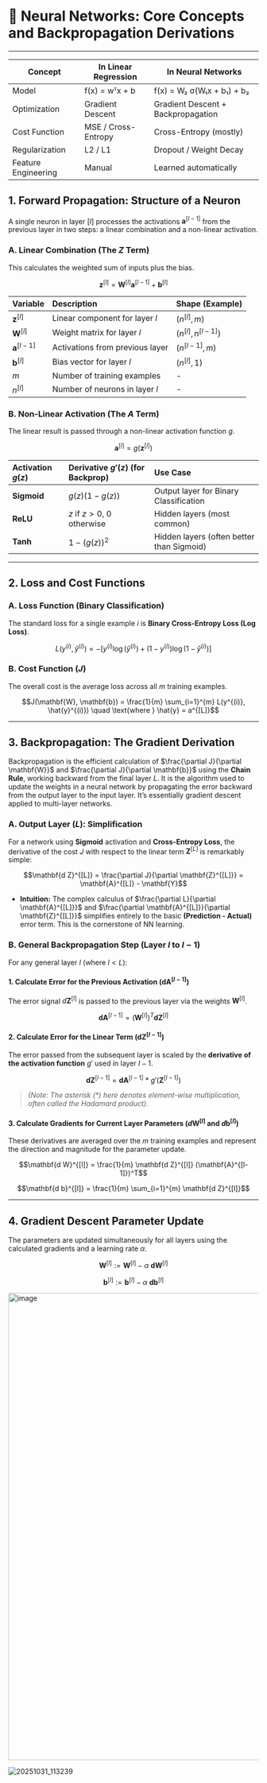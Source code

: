 # 🧠 Neural Networks: Core Concepts and Backpropagation Derivations

---

| Concept             | In Linear Regression | In Neural Networks                  |
| ------------------- | -------------------- | ----------------------------------- |
| Model               | f(x) = wᵀx + b       | f(x) = W₂ σ(W₁x + b₁) + b₂          |
| Optimization        | Gradient Descent     | Gradient Descent + Backpropagation  |
| Cost Function       | MSE / Cross-Entropy  | Cross-Entropy (mostly)              |
| Regularization      | L2 / L1              | Dropout / Weight Decay              |
| Feature Engineering | Manual               | Learned automatically               |

## 1. Forward Propagation: Structure of a Neuron

A single neuron in layer $[l]$ processes the activations $\mathbf{a}^{[l-1]}$ from the previous layer in two steps: a linear combination and a non-linear activation.

### A. Linear Combination (The $Z$ Term)

This calculates the weighted sum of inputs plus the bias.

$$\mathbf{z}^{[l]} = \mathbf{W}^{[l]} \mathbf{a}^{[l-1]} + \mathbf{b}^{[l]}$$

| Variable | Description | Shape (Example) |
| :--- | :--- | :--- |
| $\mathbf{z}^{[l]}$ | Linear component for layer $l$ | $(n^{[l]}, m)$ |
| $\mathbf{W}^{[l]}$ | Weight matrix for layer $l$ | $(n^{[l]}, n^{[l-1]})$ |
| $\mathbf{a}^{[l-1]}$ | Activations from previous layer | $(n^{[l-1]}, m)$ |
| $\mathbf{b}^{[l]}$ | Bias vector for layer $l$ | $(n^{[l]}, 1)$ |
| $m$ | Number of training examples | - |
| $n^{[l]}$ | Number of neurons in layer $l$ | - |

### B. Non-Linear Activation (The $A$ Term)

The linear result is passed through a non-linear activation function $g$.

$$\mathbf{a}^{[l]} = g(\mathbf{z}^{[l]})$$

| Activation $g(z)$ | Derivative $g'(z)$ (for Backprop) | Use Case |
| :--- | :--- | :--- |
| **Sigmoid** | $g(z)(1-g(z))$ | Output layer for Binary Classification |
| **ReLU** | $z$ if $z > 0$, $0$ otherwise | Hidden layers (most common) |
| **Tanh** | $1 - (g(z))^2$ | Hidden layers (often better than Sigmoid) |

---

## 2. Loss and Cost Functions

### A. Loss Function (Binary Classification)

The standard loss for a single example $i$ is **Binary Cross-Entropy Loss (Log Loss)**.

$$L(y^{(i)}, \hat{y}^{(i)}) = - \left[ y^{(i)} \log(\hat{y}^{(i)}) + (1-y^{(i)}) \log(1-\hat{y}^{(i)}) \right]$$

### B. Cost Function ($J$)

The overall cost is the average loss across all $m$ training examples.

$$J(\mathbf{W}, \mathbf{b}) = \frac{1}{m} \sum_{i=1}^{m} L(y^{(i)}, \hat{y}^{(i)}) \quad \text{where } \hat{y} = a^{[L]}$$

---

## 3. Backpropagation: The Gradient Derivation

Backpropagation is the efficient calculation of $\frac{\partial J}{\partial \mathbf{W}}$ and $\frac{\partial J}{\partial \mathbf{b}}$ using the **Chain Rule**, working backward from the final layer $L$. It is the algorithm used to update the weights in a neural network by propagating the error backward from the output layer to the input layer. It’s essentially gradient descent applied to multi-layer networks.

### A. Output Layer ($L$): Simplification

For a network using **Sigmoid** activation and **Cross-Entropy Loss**, the derivative of the cost $J$ with respect to the linear term $\mathbf{Z}^{[L]}$ is remarkably simple:

$$\mathbf{d Z}^{[L]} = \frac{\partial J}{\partial \mathbf{Z}^{[L]}} = \mathbf{A}^{[L]} - \mathbf{Y}$$

* **Intuition:** The complex calculus of $\frac{\partial L}{\partial \mathbf{A}^{[L]}}$ and $\frac{\partial \mathbf{A}^{[L]}}{\partial \mathbf{Z}^{[L]}}$ simplifies entirely to the basic **(Prediction - Actual)** error term. This is the cornerstone of NN learning.

### B. General Backpropagation Step (Layer $l$ to $l-1$)

For any general layer $l$ (where $l < L$):

#### 1. Calculate Error for the Previous Activation ($\mathbf{dA}^{[l-1]}$)

The error signal $d\mathbf{Z}^{[l]}$ is passed to the previous layer via the weights $\mathbf{W}^{[l]}$.

$$\mathbf{d A}^{[l-1]} = (\mathbf{W}^{[l]})^T \mathbf{d Z}^{[l]}$$

#### 2. Calculate Error for the Linear Term ($\mathbf{d Z}^{[l-1]}$)

The error passed from the subsequent layer is scaled by the **derivative of the activation function** $g'$ used in layer $l-1$.

$$\mathbf{d Z}^{[l-1]} = \mathbf{d A}^{[l-1]} \ * \ g'(\mathbf{Z}^{[l-1]})$$

> *(Note: The asterisk $(*)$ here denotes element-wise multiplication, often called the Hadamard product).*

#### 3. Calculate Gradients for Current Layer Parameters ($d\mathbf{W}^{[l]}$ and $d\mathbf{b}^{[l]}$)

These derivatives are averaged over the $m$ training examples and represent the direction and magnitude for the parameter update.

$$\mathbf{d W}^{[l]} = \frac{1}{m} \mathbf{d Z}^{[l]} (\mathbf{A}^{[l-1]})^T$$

$$\mathbf{d b}^{[l]} = \frac{1}{m} \sum_{i=1}^{m} \mathbf{d Z}^{[l]}$$

---

## 4. Gradient Descent Parameter Update

The parameters are updated simultaneously for all layers using the calculated gradients and a learning rate $\alpha$.

$$\mathbf{W}^{[l]} := \mathbf{W}^{[l]} - \alpha \ \mathbf{d W}^{[l]}$$

$$\mathbf{b}^{[l]} := \mathbf{b}^{[l]} - \alpha \ \mathbf{d b}^{[l]}$$

<img width="1893" height="941" alt="image" src="https://github.com/user-attachments/assets/3b368d14-282d-4d28-a413-376a2da9f6a2" />

![20251031_113239](https://github.com/user-attachments/assets/85a2a1c3-c46d-47b1-8ace-9823bb3bab20)

